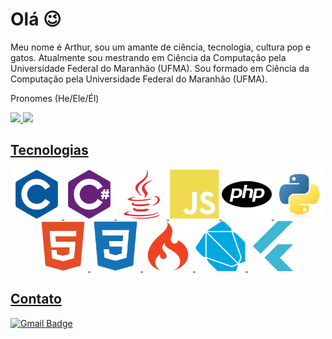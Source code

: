 
# Olá 😉


Meu nome é Arthur, sou um amante de ciência, tecnologia, cultura pop e gatos. Atualmente sou mestrando em Ciência da Computação pela Universidade Federal do Maranhão (UFMA). Sou formado em Ciência da Computação pela Universidade Federal do Maranhão (UFMA).

Pronomes (He/Ele/Él)

<div>
    <a href="https://github.com/ArthurPassos16">
    <img height = "180em" src = "https://github-readme-stats.vercel.app/api?username=ArthurPassos16&show_icons=true&theme=dark&include_all_commits=true&count_private=true" />
    <img height = "180em" src = "https://github-readme-stats.vercel.app/api/top-langs/?username=ArthurPassos16&layout=compact&langs_count=16&theme=dark" />
</div>

## Tecnologias
<p align = "center">
<img height = "80" src = "https://raw.githubusercontent.com/devicons/devicon/master/icons/c/c-plain.svg">
<img height = "80" src = "https://raw.githubusercontent.com/devicons/devicon/master/icons/csharp/csharp-plain.svg">
<img height = "80" src = "https://raw.githubusercontent.com/devicons/devicon/master/icons/java/java-plain.svg">
<img height = "80" src = "https://raw.githubusercontent.com/devicons/devicon/master/icons/javascript/javascript-plain.svg">
<img height = "80" src = "https://raw.githubusercontent.com/devicons/devicon/master/icons/php/php-plain.svg">
<img height = "80" src = "https://raw.githubusercontent.com/devicons/devicon/master/icons/python/python-original.svg">
<img height = "80" src = "https://raw.githubusercontent.com/devicons/devicon/master/icons/html5/html5-plain.svg">
<img height = "80" src = "https://raw.githubusercontent.com/devicons/devicon/master/icons/css3/css3-plain.svg">
<img height = "80" src = "https://raw.githubusercontent.com/devicons/devicon/master/icons/codeigniter/codeigniter-plain.svg">
<img height = "80" src = "https://raw.githubusercontent.com/devicons/devicon/master/icons/dart/dart-plain.svg">
<img height = "80" src = "https://raw.githubusercontent.com/devicons/devicon/master/icons/flutter/flutter-plain.svg">
</p>

## Contato
[![Gmail Badge](https://img.shields.io/badge/-arthurpassosti@gmail.com-c14438?style=flat-square&logo=Gmail&logoColor=white&link=mailto:arthurpassosti@gmail.com)](mailto:arthurpassosti@gmail.com)

<!--
**ArthurPassos16/ArthurPassos16** is a ✨ _special_ ✨ repository because its `README.md` (this file) appears on your GitHub profile.

Here are some ideas to get you started:

- 🔭 I’m currently working on ...
- 🌱 I’m currently learning ...
- 👯 I’m looking to collaborate on ...
- 🤔 I’m looking for help with ...
- 💬 Ask me about ...
- 📫 How to reach me: ...
- 😄 Pronouns: ...
- ⚡ Fun fact: ...
-->
